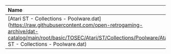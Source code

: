 |Name|Size|
|:---|---:|
|[Atari ST - Collections - Poolware.dat](https://raw.githubusercontent.com/open-retrogaming-archive/dat-catalog/main/root/basic/TOSEC/Atari/ST/Collections/Poolware/Atari ST - Collections - Poolware.dat)|163365|
